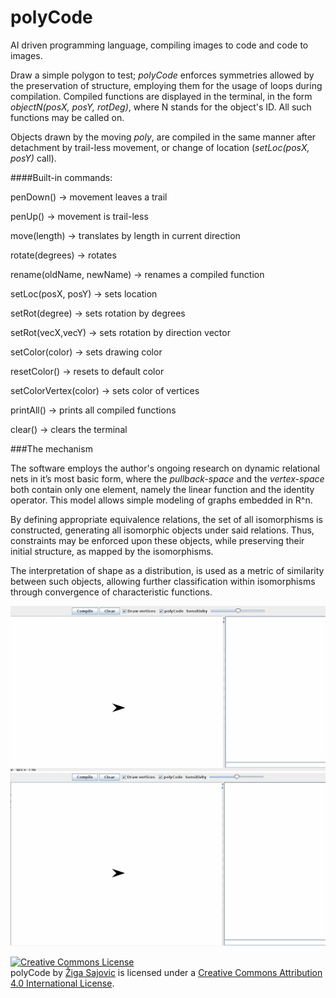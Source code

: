 # polyCode
AI driven programming language, compiling images to code and code to images.

Draw a simple polygon to test; _polyCode_ enforces symmetries allowed by the preservation of structure, employing them for the usage of loops during compilation. Compiled functions are displayed in the terminal, in the form _objectN(posX, posY, rotDeg)_, where N stands for the object's ID. All such functions may be called on.

Objects drawn by the moving _poly_,  are compiled in the same manner after detachment by trail-less movement, or change of location (_setLoc(posX, posY)_ call).

####Built-in commands:

penDown() -> movement leaves a trail

penUp() -> movement is trail-less

move(length) -> translates by length in current direction

rotate(degrees) -> rotates 

rename(oldName, newName) -> renames a compiled function

setLoc(posX, posY) -> sets location

setRot(degree) -> sets rotation by degrees

setRot(vecX,vecY) -> sets rotation by direction vector

setColor(color) -> sets drawing color

resetColor() -> resets to default color

setColorVertex(color) -> sets color of vertices 

printAll() -> prints all compiled functions

clear() -> clears the terminal

###The mechanism 

The software employs the author's ongoing research on dynamic relational nets in it’s most basic form, where the _pullback-space_  and the _vertex-space_ both contain only one element, namely the linear function and the identity operator. This model allows simple modeling of graphs embedded in R^n.

By defining appropriate equivalence relations, the set of all isomorphisms is constructed, generating all isomorphic objects under said relations. Thus, constraints may be enforced upon these objects, while preserving their initial structure, as mapped by the isomorphisms.

The interpretation of shape as a distribution, is used as a metric of similarity between such objects, allowing further classification within isomorphisms through convergence of characteristic functions.

![demoImageToCode2](/demos/demoImageToCode2.gif?raw=true "demoImageToCode2")
![demoImageToCode](/demos/demoImageToCode.gif?raw=true "demoImageToCode")

<a rel="license" href="http://creativecommons.org/licenses/by/4.0/"><img alt="Creative Commons License" style="border-width:0" src="https://i.creativecommons.org/l/by/4.0/88x31.png" /></a><br /><span xmlns:dct="http://purl.org/dc/terms/" property="dct:title">polyCode</span> by <a xmlns:cc="http://creativecommons.org/ns#" href="https://si.linkedin.com/in/zigasajovic" property="cc:attributionName" rel="cc:attributionURL">Žiga Sajovic</a> is licensed under a <a rel="license" href="http://creativecommons.org/licenses/by/4.0/">Creative Commons Attribution 4.0 International License</a>.
